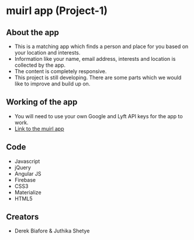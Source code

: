 # muirl app (Project-1)

## About the app

* This is a matching app which finds a person and place for you based on your location and interests.
* Information like your name, email address, interests and location is collected by the app.
* The content is completely responsive.
* This project is still developing. There are some parts which we would like to improve and build up on.

## Working of the app

* You will need to use your own Google and Lyft API keys for the app to work.
* [Link to the muirl app](https://juthikashetye.github.io/Project-1/)

## Code 

* Javascript
* jQuery
* Angular JS
* Firebase
* CSS3
* Materialize
* HTML5

## Creators

* Derek Biafore & Juthika Shetye